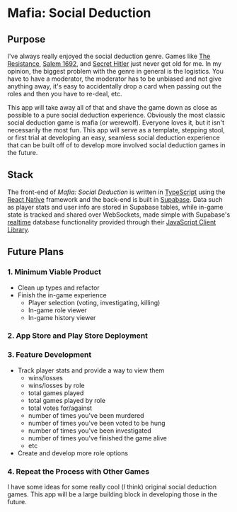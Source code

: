 # Mafia: Social Deduction

## Purpose

I've always really enjoyed the social deduction genre. Games like [The Resistance](https://boardgamegeek.com/boardgame/41114/resistance), [Salem 1692](https://boardgamegeek.com/boardgame/175549/salem-1692), and [Secret Hitler](https://boardgamegeek.com/boardgame/188834/secret-hitler) just never get old for me. In my opinion, the biggest problem with the genre in general is the logistics. You have to have a moderator, the moderator has to be unbiased and not give anything away, it's easy to accidentally drop a card when passing out the roles and then you have to re-deal, etc.

This app will take away all of that and shave the game down as close as possible to a pure social deduction experience. Obviously the most classic social deduction game is mafia (or werewolf). Everyone loves it, but it isn't necessarily the most fun. This app will serve as a template, stepping stool, or first trial at developing an easy, seamless social deduction experience that can be built off of to develop more involved social deduction games in the future.

## Stack

The front-end of _Mafia: Social Deduction_ is written in [TypeScript](https://www.typescriptlang.org/) using the [React Native](https://reactnative.dev/) framework and the back-end is built in [Supabase](https://supabase.com/). Data such as player stats and user info are stored in Supabase tables, while in-game state is tracked and shared over WebSockets, made simple with Supabase's [realtime](https://supabase.com/docs/guides/realtime) database functionality provided through their [JavaScript Client Library](https://supabase.com/docs/reference/javascript/installing).

## Future Plans

### 1. Minimum Viable Product

- Clean up types and refactor
- Finish the in-game experience
  - Player selection (voting, investigating, killing)
  - In-game role viewer
  - In-game history viewer

### 2. App Store and Play Store Deployment

### 3. Feature Development

- Track player stats and provide a way to view them
  - wins/losses
  - wins/losses by role
  - total games played
  - total games played by role
  - total votes for/against
  - number of times you've been murdered
  - number of times you've been voted to be hung
  - number of times you've been investigated
  - number of times you've finished the game alive
  - etc
- Create and develop more role options

### 4. Repeat the Process with Other Games

I have some ideas for some really cool (_I_ think) original social deduction games. This app will be a large building block in developing those in the future.
